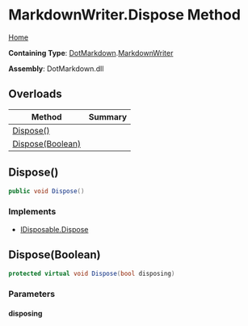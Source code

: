 # MarkdownWriter\.Dispose Method

[Home](../../../README.md)

**Containing Type**: [DotMarkdown](../../README.md)\.[MarkdownWriter](../README.md)

**Assembly**: DotMarkdown\.dll

## Overloads

| Method | Summary |
| ------ | ------- |
| [Dispose()](#DotMarkdown_MarkdownWriter_Dispose) | |
| [Dispose(Boolean)](#DotMarkdown_MarkdownWriter_Dispose_System_Boolean_) | |

## Dispose\(\)<a name="DotMarkdown_MarkdownWriter_Dispose"></a>

```csharp
public void Dispose()
```

### Implements

* [IDisposable.Dispose](https://docs.microsoft.com/en-us/dotnet/api/system.idisposable.dispose)

## Dispose\(Boolean\)<a name="DotMarkdown_MarkdownWriter_Dispose_System_Boolean_"></a>

```csharp
protected virtual void Dispose(bool disposing)
```

### Parameters

#### disposing

